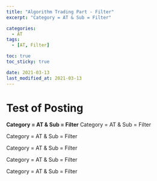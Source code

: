 ```yaml
---
title: "Algorithm Trading Part - Filter"
excerpt: "Category = AT & Sub = Filter"

categories:
  - AT
tags:
  - [AT, Filter]

toc: true
toc_sticky: true

date: 2021-03-13
last_modified_at: 2021-03-13
---
```


# Test of Posting
**Category = AT & Sub = Filter**
Category = AT & Sub = Filter
  
Category = AT & Sub = Filter

Category = AT & Sub = Filter

Category = AT & Sub = Filter

Category = AT & Sub = Filter